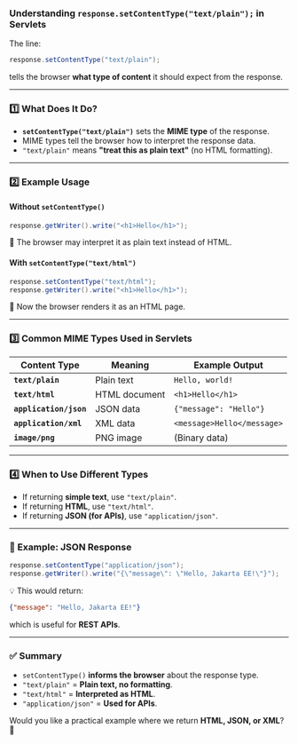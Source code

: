 ### **Understanding `response.setContentType("text/plain");` in Servlets**

The line:

```java
response.setContentType("text/plain");
```

tells the browser **what type of content** it should expect from the response.

---

### **1️⃣ What Does It Do?**

- **`setContentType("text/plain")`** sets the **MIME type** of the response.
- MIME types tell the browser how to interpret the response data.
- `"text/plain"` means **"treat this as plain text"** (no HTML formatting).

---

### **2️⃣ Example Usage**

#### **Without `setContentType()`**

```java
response.getWriter().write("<h1>Hello</h1>");
```

🔹 The browser may interpret it as plain text instead of HTML.

#### **With `setContentType("text/html")`**

```java
response.setContentType("text/html");
response.getWriter().write("<h1>Hello</h1>");
```

🔹 Now the browser renders it as an HTML page.

---

### **3️⃣ Common MIME Types Used in Servlets**

|Content Type|Meaning|Example Output|
|---|---|---|
|**`text/plain`**|Plain text|`Hello, world!`|
|**`text/html`**|HTML document|`<h1>Hello</h1>`|
|**`application/json`**|JSON data|`{"message": "Hello"}`|
|**`application/xml`**|XML data|`<message>Hello</message>`|
|**`image/png`**|PNG image|(Binary data)|

---

### **4️⃣ When to Use Different Types**

- If returning **simple text**, use `"text/plain"`.
- If returning **HTML**, use `"text/html"`.
- If returning **JSON (for APIs)**, use `"application/json"`.

---

### **📌 Example: JSON Response**

```java
response.setContentType("application/json");
response.getWriter().write("{\"message\": \"Hello, Jakarta EE!\"}");
```

💡 This would return:

```json
{"message": "Hello, Jakarta EE!"}
```

which is useful for **REST APIs**.

---

### **✅ Summary**

- `setContentType()` **informs the browser** about the response type.
- `"text/plain"` = **Plain text, no formatting**.
- `"text/html"` = **Interpreted as HTML**.
- `"application/json"` = **Used for APIs**.

Would you like a practical example where we return **HTML, JSON, or XML**? 🚀


